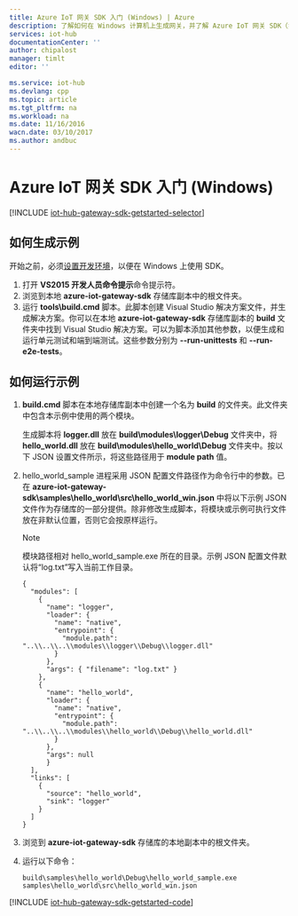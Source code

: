```yaml
---
title: Azure IoT 网关 SDK 入门 (Windows) | Azure
description: 了解如何在 Windows 计算机上生成网关，并了解 Azure IoT 网关 SDK（如模块）和 JSON 配置文件中的重要概念。
services: iot-hub
documentationCenter: ''
author: chipalost
manager: timlt
editor: ''

ms.service: iot-hub
ms.devlang: cpp
ms.topic: article
ms.tgt_pltfrm: na
ms.workload: na
ms.date: 11/16/2016
wacn.date: 03/10/2017
ms.author: andbuc
---
```


# Azure IoT 网关 SDK 入门 \(Windows\)

[!INCLUDE [iot-hub-gateway-sdk-getstarted-selector](../../includes/iot-hub-gateway-sdk-getstarted-selector.md)]

## 如何生成示例
开始之前，必须[设置开发环境][lnk-setupdevbox]，以便在 Windows 上使用 SDK。

1. 打开 **VS2015 开发人员命令提示**命令提示符。
2. 浏览到本地 **azure-iot-gateway-sdk** 存储库副本中的根文件夹。
3. 运行 **tools\\build.cmd** 脚本。此脚本创建 Visual Studio 解决方案文件，并生成解决方案。你可以在本地 **azure-iot-gateway-sdk** 存储库副本的 **build** 文件夹中找到 Visual Studio 解决方案。可以为脚本添加其他参数，以便生成和运行单元测试和端到端测试。这些参数分别为 **--run-unittests** 和 **--run-e2e-tests**。

## 如何运行示例
1. **build.cmd** 脚本在本地存储库副本中创建一个名为 **build** 的文件夹。此文件夹中包含本示例中使用的两个模块。

    生成脚本将 **logger.dll** 放在 **build\\modules\\logger\\Debug** 文件夹中，将 **hello\_world.dll** 放在 **build\\modules\\hello\_world\\Debug** 文件夹中。按以下 JSON 设置文件所示，将这些路径用于 **module path** 值。

2. hello\_world\_sample 进程采用 JSON 配置文件路径作为命令行中的参数。已在 **azure-iot-gateway-sdk\\samples\\hello\_world\\src\\hello\_world\_win.json** 中将以下示例 JSON 文件作为存储库的一部分提供。除非修改生成脚本，将模块或示例可执行文件放在非默认位置，否则它会按原样运行。

    > [!NOTE]
    > 模块路径相对 hello\_world\_sample.exe 所在的目录。示例 JSON 配置文件默认将“log.txt”写入当前工作目录。

    ```
    {
      "modules": [
        {
          "name": "logger",
          "loader": {
            "name": "native",
            "entrypoint": {
              "module.path": "..\\..\\..\\modules\\logger\\Debug\\logger.dll"
            }
          },
          "args": { "filename": "log.txt" }
        },
        {
          "name": "hello_world",
          "loader": {
            "name": "native",
            "entrypoint": {
              "module.path": "..\\..\\..\\modules\\hello_world\\Debug\\hello_world.dll"
            }
          },
          "args": null
          }
      ],
      "links": [
        {
          "source": "hello_world",
          "sink": "logger"
        }
      ]
    }
    ```

3. 浏览到 **azure-iot-gateway-sdk** 存储库的本地副本中的根文件夹。

4. 运行以下命令：

    ```
    build\samples\hello_world\Debug\hello_world_sample.exe samples\hello_world\src\hello_world_win.json
    ```

[!INCLUDE [iot-hub-gateway-sdk-getstarted-code](../../includes/iot-hub-gateway-sdk-getstarted-code.md)]

<!-- Links -->

[lnk-setupdevbox]: https://github.com/Azure/azure-iot-gateway-sdk/blob/master/doc/devbox_setup.md

<!---HONumber=Mooncake_0306_2017-->
<!--Update_Description:update wording-->